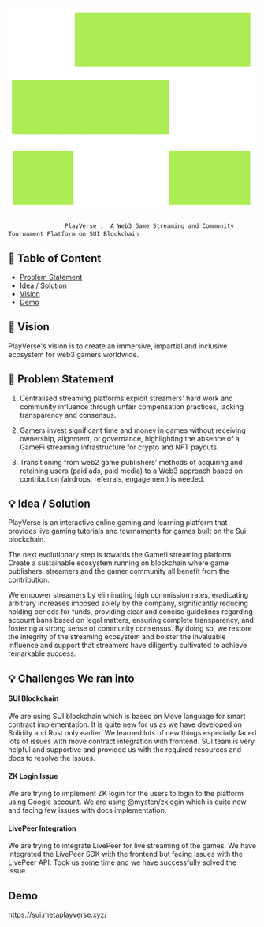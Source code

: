 <p align="center">
  <a href="" rel="noopener">  
<img src="https://github.com/0xshikhar/PlayVerse/raw/master/public/images/playVerseLogo.png"></a>
  
                    PlayVerse :  A Web3 Game Streaming and Community Tournament Platform on SUI Blockchain

</p>
  
## 📝 Table of Content

- [Problem Statement](#problem_statement)
- [Idea / Solution](#idea)
- [Vision](#vision)
- [Demo](#demo)
## 🚀 Vision <a name = "vision"></a>

PlayVerse's vision is to create an immersive, impartial and inclusive ecosystem for web3 gamers worldwide.

## 🧐 Problem Statement <a name = "problem_statement"></a>

1. Centralised streaming platforms exploit streamers' hard work and community influence through unfair compensation practices, lacking transparency and consensus.

2. Gamers invest significant time and money in games without receiving ownership, alignment, or governance, highlighting the absence of a GameFi streaming infrastructure for crypto and NFT payouts.

3. Transitioning from web2 game publishers' methods of acquiring and retaining users (paid ads, paid media) to a Web3 approach based on contribution (airdrops, referrals, engagement) is needed.


## 💡 Idea / Solution <a name = "idea"></a>

PlayVerse  is an interactive online gaming and learning platform that provides live gaming tutorials and tournaments for games built on the Sui blockchain.

The next evolutionary step is towards the Gamefi streaming platform. Create a sustainable ecosystem running on blockchain where game publishers, streamers and the gamer community all benefit from the contribution.

We empower streamers by eliminating high commission rates, eradicating arbitrary increases imposed solely by the company, significantly reducing holding periods for funds, providing clear and concise guidelines regarding account bans based on legal matters, ensuring complete transparency, and fostering a strong sense of community consensus. By doing so, we restore the integrity of the streaming ecosystem and bolster the invaluable influence and support that streamers have diligently cultivated to achieve remarkable success.


## 💡 Challenges We ran into

#### SUI Blockchain
We are using SUI blockchain which is based on Move language for smart contract implementation. It is quite new for us as we have developed on Solidity and Rust only earlier. We learned lots of new things especially faced lots of issues with move contract integration with frontend. SUI team is very helpful and supportive and provided us with the required resources and docs to resolve the issues.

#### ZK Login Issue
 We are trying to implement ZK login for the users to login to the platform using Google account. We are using @mysten/zklogin which is quite new and facing few issues with docs implementation.

 #### LivePeer Integration
  We are trying to integrate LivePeer for live streaming of the games. We have integrated the LivePeer SDK with the frontend but facing issues with the LivePeer API. Took us some time and we have successfully solved the issue.

 ## Demo <a name = "demo"></a>

https://sui.metaplayverse.xyz/








